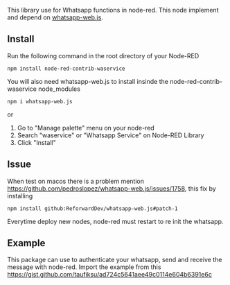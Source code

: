 This library use for Whatsapp functions in node-red. This node implement and depend on [whatsapp-web.js](https://wwebjs.dev/).

## Install
Run the following command in the root directory of your Node-RED
```
npm install node-red-contrib-waservice
```
You will also need whatsapp-web.js to install insinde the node-red-contrib-waservice node_modules
```
npm i whatsapp-web.js
```
or

1. Go to "Manage palette" menu on your node-red
2. Search "waservice" or "Whatsapp Service" on Node-RED Library
3. Click "Install"

## Issue
When test on macos there is a problem mention https://github.com/pedroslopez/whatsapp-web.js/issues/1758, this fix by installing
```
npm install github:ReforwardDev/whatsapp-web.js#patch-1
```
Everytime deploy new nodes, node-red must restart to re init the whatsapp.

## Example
This package can use to authenticate your whatsapp, send and receive the message with node-red. Import the example from this https://gist.github.com/taufiksu/ad724c5641aee49c0114e604b6391e6c